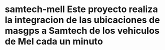 # samtech-mell Este proyecto realiza la integracion de las ubicaciones de masgps a Samtech de los vehiculos de Mel cada un minuto

